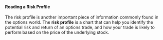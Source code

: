 #### Reading a Risk Profile

The risk profile is another important piece of information commonly found in the options world. The  **risk profile**  is a chart that can help you identify the potential risk and return of an options trade, and how your trade is likely to perform based on the price of the underlying stock.




<!--stackedit_data:
eyJoaXN0b3J5IjpbNTE4ODU4NjI5LC0xNTUyNDMxNjg3XX0=
-->